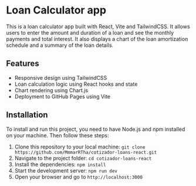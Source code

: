 # Loan Calculator app
This is a loan calculator app built with React, Vite and TailwindCSS. It allows users to enter the amount and duration of a loan and see the monthly payments and total interest. It also displays a chart of the loan amortization schedule and a summary of the loan details.

## Features

- Responsive design using TailwindCSS
- Loan calculation logic using React hooks and state
- Chart rendering using Chart.js
- Deployment to GitHub Pages using Vite

## Installation

To install and run this project, you need to have Node.js and npm installed on your machine. Then follow these steps:

1. Clone this repository to your local machine: `git clone https://github.com/MmmarRTha/cotizador-loans-react.git`
2. Navigate to the project folder: `cd cotizador-loans-react`
3. Install the dependencies: `npm install`
4. Start the development server: `npm run dev`
5. Open your browser and go to `http://localhost:3000`

